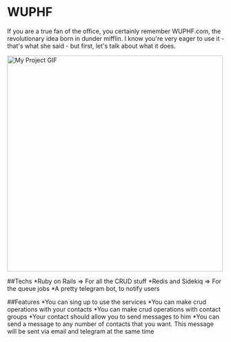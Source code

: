 # WUPHF

If you are a true fan of the office, you certainly remember WUPHF.com, the revolutionary idea born in dunder mifflin. I know you're very eager to use it - that's what she said - but first, let's talk about what it does.

<img src="https://giphy.com/gifs/funny-thats-what-she-said-IJLVLpZQuS4z6.gif" alt="My Project GIF" width="500">

##Techs
*Ruby on Rails => For all the CRUD stuff
*Redis and Sidekiq => For the queue jobs
*A pretty telegram bot, to notify users

##Features
*You can sing up to use the services
*You can make crud operations with your contacts
*You can make crud operations with contact groups
*Your contact should allow you to send messages to him
*You can send a message to any number of contacts that you want. This message will be sent via email and telegram at the same time 